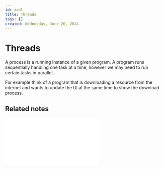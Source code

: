 ```yaml
---
id: zadl
title: Threads
tags: []
created: Wednesday, June 26, 2024
---
```


# Threads

A process is a running instance of a given program. A program runs sequentially
handling one task at a time, however we may need to run certain tasks in
parallel.

For example think of a program that is downloading a resource from the internet
and wants to update the UI at the same time to show the download process.

## Related notes

![Processes](Processes.md)
